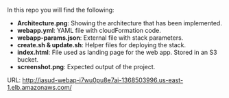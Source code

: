 
In this repo you will find the following:

* **Architecture.png**: Showing the architecture that has been implemented.
* **webapp.yml**: YAML file with cloudFormation code.
* **webapp-params.json**: External file with stack parameters.
* **create.sh & update.sh**: Helper files for deploying the stack.
* **index.html**: File used as landing page for the web app. Stored in an S3 bucket.
* **screenshot.png**: Expected output of the project.

URL: http://iasud-webap-i7wu0pu8e7ai-1368503996.us-east-1.elb.amazonaws.com/

